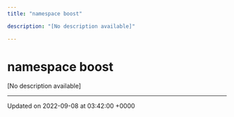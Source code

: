 ```yaml
---
title: "namespace boost"

description: "[No description available]"

---
```


# namespace boost

[No description available]






-------------------------------

Updated on 2022-09-08 at 03:42:00 +0000